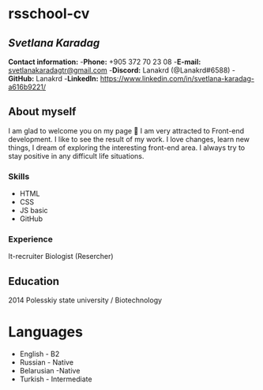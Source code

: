 # rsschool-cv
## **_Svetlana Karadag_**


**Contact information:**
-**Phone:** +905 372 70 23 08
-**E-mail:** svetlanakaradagtr@gmail.com
-**Discord:** Lanakrd (@Lanakrd#6588)
-**GitHub:** Lanakrd
-**LinkedIn:** https://www.linkedin.com/in/svetlana-karadag-a616b9221/

## About myself

I am glad to welcome you on my page 👋 I am very attracted to Front-end development. I like to see the result of my work. I love changes, learn new things, I dream of exploring the interesting front-end area. I always try to stay positive in any difficult life situations. 



### Skills
- HTML
- CSS
- JS basic
- GitHub

### Experience
It-recruiter
Biologist (Resercher)

## Education

2014 Polesskiy state university / Biotechnology

# Languages
- English - B2
- Russian - Native
- Belarusian -Native
- Turkish - Intermediate
